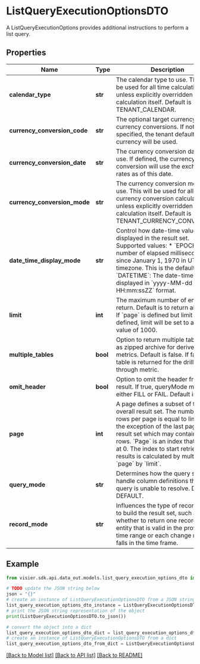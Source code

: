 # ListQueryExecutionOptionsDTO

A ListQueryExecutionOptions provides additional instructions to perform a list query.

## Properties

Name | Type | Description | Notes
------------ | ------------- | ------------- | -------------
**calendar_type** | **str** | The calendar type to use. This will be used for all time calculations unless explicitly overridden in  the calculation itself. Default is TENANT_CALENDAR. | [optional] 
**currency_conversion_code** | **str** | The optional target currency for all currency conversions.  If not specified, the tenant default currency will be used. | [optional] 
**currency_conversion_date** | **str** | The currency conversion date to use. If defined, the currency conversion will use the exchange rates as of this date. | [optional] 
**currency_conversion_mode** | **str** | The currency conversion mode to use. This will be used for all currency conversion calculations unless explicitly  overridden in the calculation itself. Default is TENANT_CURRENCY_CONVERSION. | [optional] 
**date_time_display_mode** | **str** | Control how date-time values are displayed in the result set.  Supported values:  * &#x60;EPOCH&#x60;: The number of elapsed milliseconds since January 1, 1970 in UTC timezone. This is the default.  * &#x60;DATETIME&#x60;: The date-time value displayed in &#x60;yyyy-MM-dd HH:mm:ssZZ&#x60; format. | [optional] 
**limit** | **int** | The maximum number of entries to return. Default is to return all entries. If &#x60;page&#x60; is defined but  limit is not defined, limit will be set to a default value of 1000. | [optional] 
**multiple_tables** | **bool** | Option to return multiple table files as zipped archive for derived metrics.  Default is false. If false, one table is returned for the drill-through metric. | [optional] 
**omit_header** | **bool** | Option to omit the header from the result.  If true, queryMode must be either FILL or FAIL.  Default is false. | [optional] 
**page** | **int** | A page defines a subset of the overall result set. The number of rows per page is equal to limit  with the exception of the last page in the result set which may contain fewer rows. &#x60;Page&#x60; is an index  that begins at 0. The index to start retrieving results is calculated by multiplying &#x60;page&#x60; by &#x60;limit&#x60;. | [optional] 
**query_mode** | **str** | Determines how the query should handle column definitions that the query is unable to resolve. Default is DEFAULT. | [optional] 
**record_mode** | **str** | Influences the type of records used to build the result set, such as whether to return  one record per entity that is valid in the provided time range or each change record  falls in the time frame. | [optional] 

## Example

```python
from visier.sdk.api.data_out.models.list_query_execution_options_dto import ListQueryExecutionOptionsDTO

# TODO update the JSON string below
json = "{}"
# create an instance of ListQueryExecutionOptionsDTO from a JSON string
list_query_execution_options_dto_instance = ListQueryExecutionOptionsDTO.from_json(json)
# print the JSON string representation of the object
print(ListQueryExecutionOptionsDTO.to_json())

# convert the object into a dict
list_query_execution_options_dto_dict = list_query_execution_options_dto_instance.to_dict()
# create an instance of ListQueryExecutionOptionsDTO from a dict
list_query_execution_options_dto_from_dict = ListQueryExecutionOptionsDTO.from_dict(list_query_execution_options_dto_dict)
```
[[Back to Model list]](../README.md#documentation-for-models) [[Back to API list]](../README.md#documentation-for-api-endpoints) [[Back to README]](../README.md)


